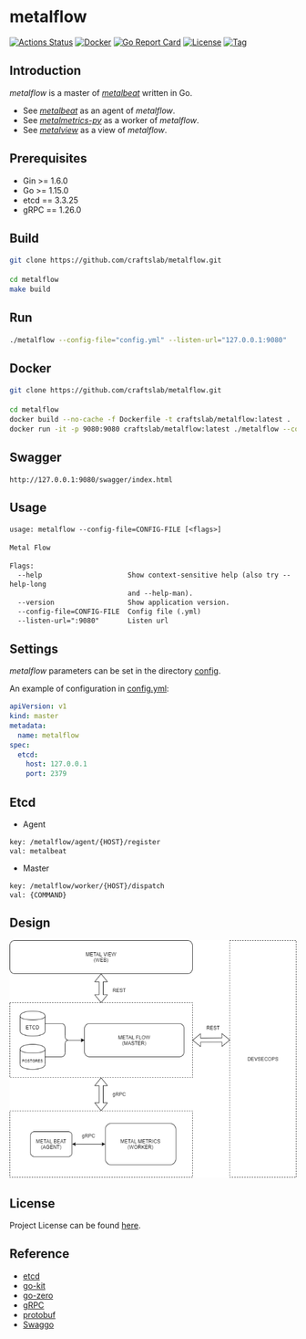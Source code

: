 # metalflow

[![Actions Status](https://github.com/craftslab/metalflow/workflows/CI/badge.svg?branch=master&event=push)](https://github.com/craftslab/metalflow/actions?query=workflow%3ACI)
[![Docker](https://img.shields.io/docker/pulls/craftslab/metalflow)](https://hub.docker.com/r/craftslab/metalflow)
[![Go Report Card](https://goreportcard.com/badge/github.com/craftslab/metalflow)](https://goreportcard.com/report/github.com/craftslab/metalflow)
[![License](https://img.shields.io/github/license/craftslab/metalflow.svg?color=brightgreen)](https://github.com/craftslab/metalflow/blob/master/LICENSE)
[![Tag](https://img.shields.io/github/tag/craftslab/metalflow.svg?color=brightgreen)](https://github.com/craftslab/metalflow/tags)



## Introduction

*metalflow* is a master of *[metalbeat](https://github.com/craftslab/metalbeat/)* written in Go.

- See *[metalbeat](https://github.com/craftslab/metalbeat/)* as an agent of *metalflow*.
- See *[metalmetrics-py](https://github.com/craftslab/metalmetrics-py/)* as a worker of *metalflow*.
- See *[metalview](https://github.com/craftslab/metalview/)* as a view of *metalflow*.



## Prerequisites

- Gin >= 1.6.0
- Go >= 1.15.0
- etcd == 3.3.25
- gRPC == 1.26.0



## Build

```bash
git clone https://github.com/craftslab/metalflow.git

cd metalflow
make build
```



## Run

```bash
./metalflow --config-file="config.yml" --listen-url="127.0.0.1:9080"
```



## Docker

```bash
git clone https://github.com/craftslab/metalflow.git

cd metalflow
docker build --no-cache -f Dockerfile -t craftslab/metalflow:latest .
docker run -it -p 9080:9080 craftslab/metalflow:latest ./metalflow --config-file="config.yml" --listen-url="127.0.0.1:9080"
```



## Swagger

```
http://127.0.0.1:9080/swagger/index.html
```



## Usage

```
usage: metalflow --config-file=CONFIG-FILE [<flags>]

Metal Flow

Flags:
  --help                     Show context-sensitive help (also try --help-long
                             and --help-man).
  --version                  Show application version.
  --config-file=CONFIG-FILE  Config file (.yml)
  --listen-url=":9080"       Listen url
```



## Settings

*metalflow* parameters can be set in the directory [config](https://github.com/craftslab/metalflow/blob/master/config).

An example of configuration in [config.yml](https://github.com/craftslab/metalflow/blob/master/config/config.yml):

```yaml
apiVersion: v1
kind: master
metadata:
  name: metalflow
spec:
  etcd:
    host: 127.0.0.1
    port: 2379
```



## Etcd

- Agent

```
key: /metalflow/agent/{HOST}/register
val: metalbeat
```

- Master

```
key: /metalflow/worker/{HOST}/dispatch
val: {COMMAND}
```



## Design

![design](design.png)



## License

Project License can be found [here](LICENSE).



## Reference

- [etcd](https://etcd.io/docs/)
- [go-kit](https://github.com/go-kit/kit)
- [go-zero](https://github.com/tal-tech/go-zero)
- [gRPC](https://grpc.io/docs/languages/go/)
- [protobuf](https://developers.google.com/protocol-buffers/docs/proto3)
- [Swaggo](https://github.com/swaggo/swag/tree/master/example)
